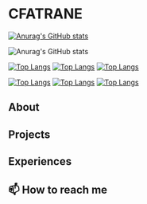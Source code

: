 # CFATRANE

[![Anurag's GitHub stats](https://github-readme-stats.vercel.app/api?username=cfatrane)](https://github.com/anuraghazra/github-readme-stats)

![Anurag's GitHub stats](https://github-readme-stats-cfatrane.vercel.app/api?username=cfatrane&show_icons=true&theme=tokyonight)

[![Top Langs](https://github-readme-stats-cfatrane.vercel.app/api/top-langs/?username=cfatrane&hide=c,makefile,mdx,objective-c,shell,ruby&langs_count=8&layout=compact)](https://github.com/anuraghazra/github-readme-stats)
[![Top Langs](https://github-readme-stats-cfatrane.vercel.app/api/top-langs/?username=cfatrane&size_weight=0.5&count_weight=0.5&hide=c,makefile,mdx,objective-c,shell,ruby&langs_count=8&layout=compact)](https://github.com/anuraghazra/github-readme-stats)
[![Top Langs](https://github-readme-stats-cfatrane.vercel.app/api/top-langs/?username=cfatrane&size_weight=0&count_weight=1&hide=c,makefile,mdx,objective-c,shell,ruby&langs_count=8&layout=compact)](https://github.com/anuraghazra/github-readme-stats)

[![Top Langs](https://github-readme-stats-cfatrane.vercel.app/api/top-langs/?username=cfatrane&hide=c,makefile,mdx,objective-c,shell,ruby&langs_count=8&layout=donut)](https://github.com/anuraghazra/github-readme-stats)
[![Top Langs](https://github-readme-stats-cfatrane.vercel.app/api/top-langs/?username=cfatrane&size_weight=0.5&count_weight=0.5&hide=c,makefile,mdx,objective-c,shell,ruby&langs_count=8&layout=donut)](https://github.com/anuraghazra/github-readme-stats)
[![Top Langs](https://github-readme-stats-cfatrane.vercel.app/api/top-langs/?username=cfatrane&size_weight=0&count_weight=1&hide=c,makefile,mdx,objective-c,shell,ruby&langs_count=8&layout=donut)](https://github.com/anuraghazra/github-readme-stats)

<!--
**cfatrane/cfatrane** is a ✨ _special_ ✨ repository because its `README.md` (this file) appears on your GitHub profile.

Here are some ideas to get you started:

- 🔭 I’m currently working on ...
- 🌱 I’m currently learning ...
- 👯 I’m looking to collaborate on ...
- 🤔 I’m looking for help with ...
- 💬 Ask me about ...
- 📫 How to reach me: ...
- 😄 Pronouns: ...
- ⚡ Fun fact: ...
-->

## About

## Projects

## Experiences

## 📫 How to reach me
